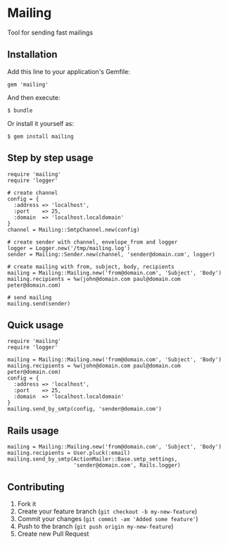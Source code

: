 # Mailing

Tool for sending fast mailings

## Installation

Add this line to your application's Gemfile:

    gem 'mailing'

And then execute:

    $ bundle

Or install it yourself as:

    $ gem install mailing

## Step by step usage

    require 'mailing'
    require 'logger'

    # create channel
    config = {
      :address => 'localhost',
      :port    => 25,
      :domain  => 'localhost.localdomain'
    }
    channel = Mailing::SmtpChannel.new(config)

    # create sender with channel, envelope_from and logger
    logger = Logger.new('/tmp/mailing.log')
    sender = Mailing::Sender.new(channel, 'sender@domain.com', logger)

    # create mailing with from, subject, body, recipients
    mailing = Mailing::Mailing.new('from@domain.com', 'Subject', 'Body')
    mailing.recipients = %w(john@domain.com paul@domain.com peter@domain.com)

    # send mailing
    mailing.send(sender)

## Quick usage

    require 'mailing'
    require 'logger'

    mailing = Mailing::Mailing.new('from@domain.com', 'Subject', 'Body')
    mailing.recipients = %w(john@domain.com paul@domain.com peter@domain.com)
    config = {
      :address => 'localhost',
      :port    => 25,
      :domain  => 'localhost.localdomain'
    }
    mailing.send_by_smtp(config, 'sender@domain.com')

## Rails usage

    mailing = Mailing::Mailing.new('from@domain.com', 'Subject', 'Body')
    mailing.recipients = User.pluck(:email)
    mailing.send_by_smtp(ActionMailer::Base.smtp_settings,
                         'sender@domain.com', Rails.logger)

## Contributing

1. Fork it
2. Create your feature branch (`git checkout -b my-new-feature`)
3. Commit your changes (`git commit -am 'Added some feature'`)
4. Push to the branch (`git push origin my-new-feature`)
5. Create new Pull Request
